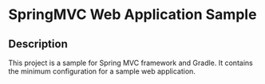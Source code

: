 SpringMVC Web Application Sample
========

Description
------
This project is a sample for Spring MVC framework and Gradle. It contains the minimum configuration for a 
sample web application.